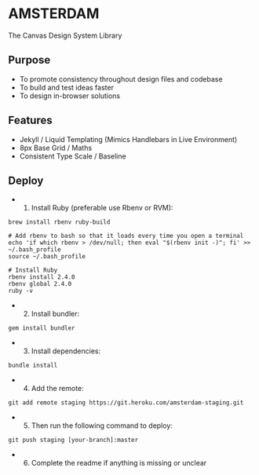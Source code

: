 # AMSTERDAM

The Canvas Design System Library

## Purpose

* To promote consistency throughout design files and codebase
* To build and test ideas faster
* To design in-browser solutions

## Features

* Jekyll / Liquid Templating (Mimics Handlebars in Live Environment)
* 8px Base Grid / Maths
* Consistent Type Scale / Baseline


## Deploy

* 1. Install Ruby (preferable use Rbenv or RVM):

```
brew install rbenv ruby-build

# Add rbenv to bash so that it loads every time you open a terminal
echo 'if which rbenv > /dev/null; then eval "$(rbenv init -)"; fi' >> ~/.bash_profile
source ~/.bash_profile

# Install Ruby
rbenv install 2.4.0
rbenv global 2.4.0
ruby -v
```

* 2. Install bundler:

```
gem install bundler
```

* 3. Install dependencies:

```
bundle install
```

* 4. Add the remote:
```
git add remote staging https://git.heroku.com/amsterdam-staging.git
```

* 5. Then run the following command to deploy:

```
git push staging [your-branch]:master
```

* 6. Complete the readme if anything is missing or unclear



